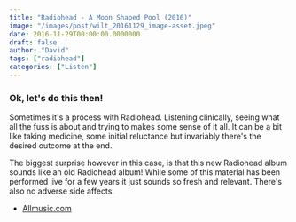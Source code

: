 ```yaml
---
title: "Radiohead - A Moon Shaped Pool (2016)"
image: "/images/post/wilt_20161129_image-asset.jpeg"
date: 2016-11-29T00:00:00.0000000
draft: false
author: "David"
tags: ["radiohead"]
categories: ["Listen"]
---
```

### Ok, let's do this then!

 Sometimes it's a process with Radiohead. Listening clinically, seeing what all the fuss is about and trying to makes some sense of it all. It can be a bit like taking medicine, some initial reluctance but invariably there's the desired outcome at the end.

 The biggest surprise however in this case, is that this new Radiohead album sounds like an old Radiohead album! While some of this material has been performed live for a few years it just sounds so fresh and relevant. There's also no adverse side affects. 

-  [Allmusic.com](http://www.allmusic.com/album/a-moon-shaped-pool-mw0002944004)